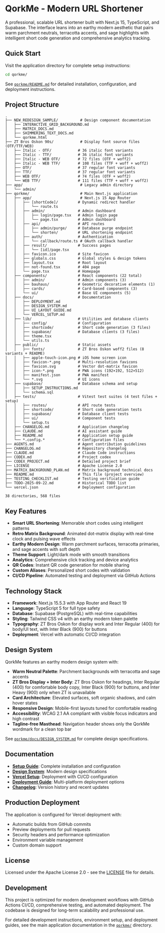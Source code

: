 # QorkMe - Modern URL Shortener

A professional, scalable URL shortener built with Next.js 15, TypeScript, and Supabase. The interface leans into an earthy modern aesthetic that pairs warm parchment neutrals, terracotta accents, and sage highlights with intelligent short code generation and comprehensive analytics tracking.

## Quick Start

Visit the application directory for complete setup instructions:

```bash
cd qorkme/
```

See [`qorkme/README.md`](qorkme/README.md) for detailed installation, configuration, and deployment instructions.

## Project Structure

```
.
├── NEW_REDESIGN_SAMPLE/          # Design component documentation
│   ├── INTERACTIVE_GRID_BACKGROUND.md
│   ├── MATRIX_DOCS.md
│   ├── SHIMMERING_TEXT_DOCS.md
│   └── qorkme.html
├── ZT Bros Oskon 90s/            # Display font source files (OTF/TTF/WEB)
│   ├── Italic - OTF/            # 36 italic font variants
│   ├── Italic - TTF/            # 36 italic font variants
│   ├── Italic - WEB OTF/        # 72 files (OTF + woff2)
│   ├── Italic - WEB TTF/        # 108 files (TTF + woff + woff2)
│   ├── OTF/                     # 37 regular font variants
│   ├── TTF/                     # 37 regular font variants
│   ├── WEB OTF/                 # 74 files (OTF + woff2)
│   └── WEB TTF/                 # 111 files (TTF + woff + woff2)
├── app/                          # Legacy admin directory
│   └── admin/
├── qorkme/                       # Main Next.js application
│   ├── app/                      # Next.js 15 App Router
│   │   ├── [shortCode]/         # Dynamic redirect handler
│   │   │   └── route.ts
│   │   ├── admin/               # Admin dashboard
│   │   │   ├── login/page.tsx   # Admin login page
│   │   │   └── page.tsx         # Admin dashboard
│   │   ├── api/                 # API routes
│   │   │   ├── admin/purge/     # Database purge endpoint
│   │   │   └── shorten/         # URL shortening endpoint
│   │   ├── auth/                # Authentication
│   │   │   └── callback/route.ts # OAuth callback handler
│   │   ├── result/              # Success pages
│   │   │   └── [id]/page.tsx
│   │   ├── favicon.ico          # Site favicon
│   │   ├── globals.css          # Global styles & design tokens
│   │   ├── layout.tsx           # Root layout
│   │   ├── not-found.tsx        # 404 page
│   │   └── page.tsx             # Homepage
│   ├── components/              # React components (22 total)
│   │   ├── admin/               # Admin components (3)
│   │   ├── bauhaus/             # Geometric decorative elements (1)
│   │   ├── cards/               # Card-based components (3)
│   │   └── ui/                  # Base UI components (5)
│   ├── docs/                    # Documentation
│   │   ├── DEPLOYMENT.md
│   │   ├── DESIGN_SYSTEM.md
│   │   ├── UI_LAYOUT_GUIDE.md
│   │   └── VERCEL_SETUP.md
│   ├── lib/                     # Utilities and database clients
│   │   ├── config/              # Configuration
│   │   ├── shortcode/           # Short code generation (3 files)
│   │   ├── supabase/            # Database clients (3 files)
│   │   ├── theme.tsx
│   │   └── utils.ts
│   ├── public/                  # Static assets
│   │   ├── fonts/               # ZT Bros Oskon woff2 files (8 variants + README)
│   │   ├── apple-touch-icon.png # iOS home screen icon
│   │   ├── favicon-*.png        # Multi-resolution favicons
│   │   ├── favicon.svg          # Vector dot-matrix favicon
│   │   ├── icon-*.png           # PWA icons (192×192, 512×512)
│   │   ├── manifest.json        # PWA manifest
│   │   └── *.svg                # UI icons
│   ├── supabase/                # Database schema and setup
│   │   ├── SETUP_INSTRUCTIONS.md
│   │   └── schema.sql
│   ├── tests/                   # Vitest test suites (4 test files + setup)
│   │   ├── routes/              # API route tests
│   │   ├── shortcode/           # Short code generation tests
│   │   ├── supabase/            # Database client tests
│   │   ├── ui/                  # Component tests
│   │   └── setup.ts
│   ├── CHANGELOG.md             # Application changelog
│   ├── CLAUDE.md                # AI assistant guide
│   ├── README.md                # Application setup guide
│   └── *.config.*               # Configuration files
├── AGENTS.md                    # Agent contribution guidelines
├── CHANGELOG.md                 # Repository changelog
├── CLAUDE.md                    # Claude Code instructions
├── CODEX.md                     # Project codex
├── CODEX_PROJECT.md             # Detailed project brief
├── LICENSE                      # Apache License 2.0
├── MATRIX_BACKGROUND_PLAN.md    # Matrix background technical docs
├── README.md                    # This file (project overview)
├── TESTING_CHECKLIST.md         # Testing verification guide
├── TODO-2025-09-22.md           # Historical TODO list
└── vercel.json                  # Deployment configuration

38 directories, 568 files
```

## Key Features

- **Smart URL Shortening**: Memorable short codes using intelligent patterns
- **Retro Matrix Background**: Animated dot-matrix display with real-time clock and pulsing wave effects
- **Earthy Modern Design**: Warm parchment surfaces, terracotta primaries, and sage accents with soft depth
- **Theme Support**: Light/dark mode with smooth transitions
- **Analytics**: Comprehensive click tracking and device analytics
- **QR Codes**: Instant QR code generation for mobile sharing
- **Custom Aliases**: Personalized short codes with validation
- **CI/CD Pipeline**: Automated testing and deployment via GitHub Actions

## Technology Stack

- **Framework**: Next.js 15.5.3 with App Router and React 19
- **Language**: TypeScript 5 for full type safety
- **Database**: Supabase (PostgreSQL) with real-time capabilities
- **Styling**: Tailwind CSS v4 with an earthy modern token palette
- **Typography**: ZT Bros Oskon for display work and Inter Regular (400) for body/UI text, with Inter Black (900) for buttons
- **Deployment**: Vercel with automatic CI/CD integration

## Design System

QorkMe features an earthy modern design system with:

- **Warm Neutral Palette**: Parchment backgrounds with terracotta and sage accents
- **ZT Bros Display + Inter Body**: ZT Bros Oskon for headings, Inter Regular (400) for comfortable body copy, Inter Black (900) for buttons, and Inter Heavy (900) only when ZT is unavailable
- **Card Architecture**: Elevated surfaces, soft organic shadows, and calm hover states
- **Responsive Design**: Mobile-first layouts tuned for comfortable reading
- **Accessibility**: WCAG 2.1 AA compliant with visible focus indicators and high contrast
- **Tagline-free Masthead**: Navigation header shows only the QorkMe wordmark for a clean top bar

See [`qorkme/docs/DESIGN_SYSTEM.md`](qorkme/docs/DESIGN_SYSTEM.md) for complete design specifications.

## Documentation

- **[Setup Guide](qorkme/README.md)**: Complete installation and configuration
- **[Design System](qorkme/docs/DESIGN_SYSTEM.md)**: Modern design specifications
- **[Vercel Setup](qorkme/docs/VERCEL_SETUP.md)**: Deployment with CI/CD configuration
- **[Deployment Guide](qorkme/docs/DEPLOYMENT.md)**: Multi-platform deployment options
- **[Changelog](qorkme/CHANGELOG.md)**: Version history and recent updates

## Production Deployment

The application is configured for Vercel deployment with:

- Automatic builds from GitHub commits
- Preview deployments for pull requests
- Security headers and performance optimization
- Environment variable management
- Custom domain support

## License

Licensed under the Apache License 2.0 - see the [LICENSE](LICENSE) file for details.

## Development

This project is optimized for modern development workflows with GitHub Actions CI/CD, comprehensive testing, and automated deployment. The codebase is designed for long-term scalability and professional use.

For detailed development instructions, environment setup, and deployment guides, see the main application documentation in the [`qorkme/`](qorkme/) directory.
